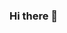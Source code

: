 ### Hi there 👋

<!--
**benklax4/benklax4** is a ✨ _special_ ✨ repository because its `README.md` (this file) appears on your GitHub profile.

Here are some ideas to get you started:

- 🔭 I’m currently working on ... lego vaccums
- 🌱 I’m currently learning ... python
- 👯 I’m looking to collaborate on ... anyhing 
- 🤔 I’m looking for help with ... this
- 💬 Ask me about ... lego engines
- 📫 How to reach me: ... email
- 😄 Pronouns: ... He him
- ⚡ Fun fact: ... i have a cat
-->
